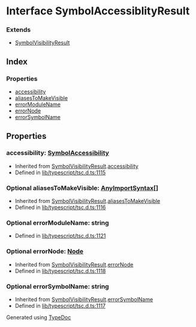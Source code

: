 # Interface SymbolAccessiblityResult


### Extends
* [SymbolVisibilityResult](ts.symbolvisibilityresult.md)

## Index

### Properties
* [accessibility](ts.symbolaccessiblityresult.md#accessibility)
* [aliasesToMakeVisible](ts.symbolaccessiblityresult.md#aliasestomakevisible)
* [errorModuleName](ts.symbolaccessiblityresult.md#errormodulename)
* [errorNode](ts.symbolaccessiblityresult.md#errornode)
* [errorSymbolName](ts.symbolaccessiblityresult.md#errorsymbolname)

## Properties

### accessibility: [SymbolAccessibility](../enums/ts.symbolaccessibility.md)

* Inherited from [SymbolVisibilityResult](ts.symbolvisibilityresult.md).[accessibility](ts.symbolvisibilityresult.md#accessibility)
* Defined in [lib/typescript/tsc.d.ts:1115](https://github.com/kimamula/typedoc/blob/HEAD/src/lib/typescript/tsc.d.ts#L1115)


### Optional aliasesToMakeVisible: [AnyImportSyntax](../modules/ts.md#anyimportsyntax)[]

* Inherited from [SymbolVisibilityResult](ts.symbolvisibilityresult.md).[aliasesToMakeVisible](ts.symbolvisibilityresult.md#aliasestomakevisible)
* Defined in [lib/typescript/tsc.d.ts:1116](https://github.com/kimamula/typedoc/blob/HEAD/src/lib/typescript/tsc.d.ts#L1116)


### Optional errorModuleName: string

* Defined in [lib/typescript/tsc.d.ts:1121](https://github.com/kimamula/typedoc/blob/HEAD/src/lib/typescript/tsc.d.ts#L1121)


### Optional errorNode: [Node](ts.node.md)

* Inherited from [SymbolVisibilityResult](ts.symbolvisibilityresult.md).[errorNode](ts.symbolvisibilityresult.md#errornode)
* Defined in [lib/typescript/tsc.d.ts:1118](https://github.com/kimamula/typedoc/blob/HEAD/src/lib/typescript/tsc.d.ts#L1118)


### Optional errorSymbolName: string

* Inherited from [SymbolVisibilityResult](ts.symbolvisibilityresult.md).[errorSymbolName](ts.symbolvisibilityresult.md#errorsymbolname)
* Defined in [lib/typescript/tsc.d.ts:1117](https://github.com/kimamula/typedoc/blob/HEAD/src/lib/typescript/tsc.d.ts#L1117)



Generated using [TypeDoc](http://typedoc.io)

